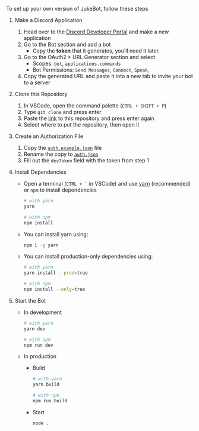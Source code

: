 To set up your own version of JukeBot, follow these steps

1. Make a Discord Application

    1. Head over to the [Discord Developer Portal](https://discord.com/developers/applications) and make a new application
    2. Go to the Bot section and add a bot
        - Copy the **token** that it generates, you'll need it later.
    3. Go to the OAuth2 > URL Generator section and select
        - Scopes: `bot`, `applications.commands`
        - Bot Permissions: `Send Messages`, `Connect`, `Speak`,
    4. Copy the generated URL and paste it into a new tab to invite your bot to a server

2. Clone this Repository

    1. In VSCode, open the command palette (`CTRL + SHIFT + P`)
    2. Type `git clone` and press enter
    3. Paste the [link](https://github.com/NachoToast/Jukebot) to this repository and press enter again
    4. Select where to put the repository, then open it

3. Create an Authorization File

    1. Copy the [`auth.example.json`](../auth.example.json) file
    2. Rename the copy to [`auth.json`](../auth.json)
    3. Fill out the `devToken` field with the token from step 1

4. Install Dependencies

    - Open a terminal (`` CTRL + ` `` in VSCode) and use [yarn](https://yarnpkg.com/) (recommended) or `npm` to install dependencies

        ```sh
        # with yarn
        yarn

        # with npm
        npm install
        ```

    - You can install yarn using:

        ```sh
        npm i -g yarn
        ```

    - You can install production-only dependencies using:

        ```sh
        # with yarn
        yarn install --prod=true

        # with npm
        npm install --only=true
        ```

5. Start the Bot

    - In development

        ```sh
        # with yarn
        yarn dev

        # with npm
        npm run dev
        ```

    - In production

        - Build

            ```sh
            # with yarn
            yarn build

            # with npm
            npm run build
            ```

        - Start
            ```sh
            node .
            ```
